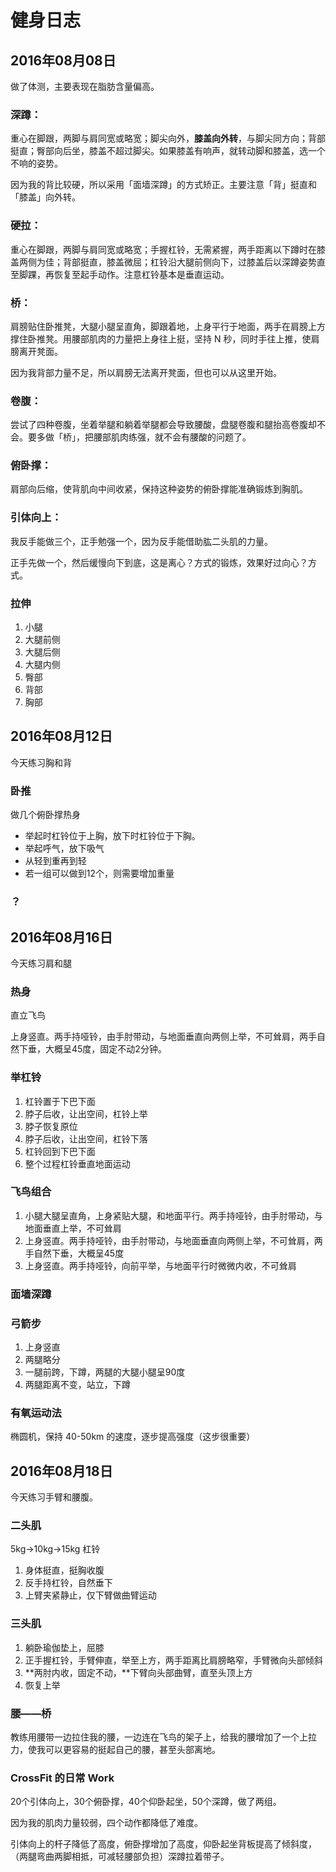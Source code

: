 # 健身日志

## 2016年08月08日

做了体测，主要表现在脂肪含量偏高。

### 深蹲：

重心在脚跟，两脚与肩同宽或略宽；脚尖向外，**膝盖向外转**，与脚尖同方向；背部挺直；臀部向后坐，膝盖不超过脚尖。如果膝盖有响声，就转动脚和膝盖，选一个不响的姿势。

因为我的背比较硬，所以采用「面墙深蹲」的方式矫正。主要注意「背」挺直和「膝盖」向外转。

### 硬拉：

重心在脚跟，两脚与肩同宽或略宽；手握杠铃，无需紧握，两手距离以下蹲时在膝盖两侧为佳；背部挺直，膝盖微屈；杠铃沿大腿前侧向下，过膝盖后以深蹲姿势直至脚踝，再恢复至起手动作。注意杠铃基本是垂直运动。

### 桥：

肩膀贴住卧推凳，大腿小腿呈直角，脚跟着地，上身平行于地面，两手在肩膀上方撑住卧推凳。用腰部肌肉的力量把上身往上挺，坚持 N 秒，同时手往上推，使肩膀离开凳面。

因为我背部力量不足，所以肩膀无法离开凳面，但也可以从这里开始。

### 卷腹：

尝试了四种卷腹，坐着举腿和躺着举腿都会导致腰酸，盘腿卷腹和腿抬高卷腹却不会。要多做「桥」，把腰部肌肉练强，就不会有腰酸的问题了。

### 俯卧撑：

肩部向后缩，使背肌向中间收紧，保持这种姿势的俯卧撑能准确锻炼到胸肌。

### 引体向上：

我反手能做三个，正手勉强一个，因为反手能借助肱二头肌的力量。

正手先做一个，然后缓慢向下到底，这是离心？方式的锻炼，效果好过向心？方式。

### 拉伸

1. 小腿
2. 大腿前侧
3. 大腿后侧
4. 大腿内侧
5. 臀部
6. 背部
7. 胸部

## 2016年08月12日

今天练习胸和背

### 卧推

做几个俯卧撑热身

- 举起时杠铃位于上胸，放下时杠铃位于下胸。
- 举起呼气，放下吸气
- 从轻到重再到轻
- 若一组可以做到12个，则需要增加重量

### ？


## 2016年08月16日

今天练习肩和腿

### 热身

直立飞鸟

上身竖直。两手持哑铃，由手肘带动，与地面垂直向两侧上举，不可耸肩，两手自然下垂，大概呈45度，固定不动2分钟。

### 举杠铃

1. 杠铃置于下巴下面
2. 脖子后收，让出空间，杠铃上举
3. 脖子恢复原位
4. 脖子后收，让出空间，杠铃下落
5. 杠铃回到下巴下面
6. 整个过程杠铃垂直地面运动

### 飞鸟组合

1. 小腿大腿呈直角，上身紧贴大腿，和地面平行。两手持哑铃，由手肘带动，与地面垂直上举，不可耸肩
2. 上身竖直。两手持哑铃，由手肘带动，与地面垂直向两侧上举，不可耸肩，两手自然下垂，大概呈45度
3. 上身竖直。两手持哑铃，向前平举，与地面平行时微微内收，不可耸肩

### 面墙深蹲

### 弓箭步

1. 上身竖直
2. 两腿略分
3. 一腿前跨，下蹲，两腿的大腿小腿呈90度
4. 两腿距离不变，站立，下蹲

### 有氧运动法

椭圆机，保持 40-50km 的速度，逐步提高强度（这步很重要）

## 2016年08月18日

今天练习手臂和腰腹。

### 二头肌

5kg→10kg→15kg 杠铃

1. 身体挺直，挺胸收腹
2. 反手持杠铃，自然垂下
3. 上臂夹紧静止，仅下臂做曲臂运动

### 三头肌

1. 躺卧瑜伽垫上，屈膝
2. 正手握杠铃，手臂伸直，举至上方，两手距离比肩膀略窄，手臂微向头部倾斜
3. **两肘内收，固定不动，**下臂向头部曲臂，直至头顶上方
4. 恢复上举

### 腰——桥

教练用腰带一边拉住我的腰，一边连在飞鸟的架子上，给我的腰增加了一个上拉力，使我可以更容易的挺起自己的腰，甚至头部离地。

### CrossFit 的日常 Work

20个引体向上，30个俯卧撑，40个仰卧起坐，50个深蹲，做了两组。

因为我的肌肉力量较弱，四个动作都降低了难度。

引体向上的杆子降低了高度，俯卧撑增加了高度，仰卧起坐背板提高了倾斜度，（两腿弯曲两脚相抵，可减轻腰部负担）深蹲拉着带子。